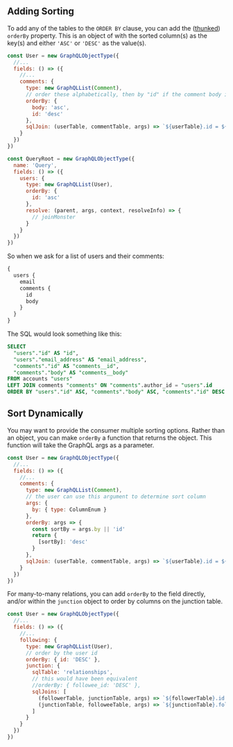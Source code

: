 ## Adding Sorting

To add any of the tables to the `ORDER BY` clause, you can add the ([thunked](/API/#thunk)) `orderBy` property. This is an object of with the sorted column(s) as  the key(s) and either `'ASC'` or `'DESC'` as the value(s).


```javascript
const User = new GraphQLObjectType({
  //...
  fields: () => ({
    //...
    comments: {
      type: new GraphQLList(Comment),
      // order these alphabetically, then by "id" if the comment body is the same
      orderBy: {
        body: 'asc',
        id: 'desc'
      },
      sqlJoin: (userTable, commentTable, args) => `${userTable}.id = ${commentTable}.author_id`
    }
  })
})

const QueryRoot = new GraphQLObjectType({
  name: 'Query',
  fields: () => ({
    users: {
      type: new GraphQLList(User),
      orderBy: {
        id: 'asc'
      },
      resolve: (parent, args, context, resolveInfo) => {
        // joinMonster
      }
    }
  })
})
```

So when we ask for a list of users and their comments:

```graphql
{
  users {
    email
    comments {
      id
      body
    }
  }
}
```

The SQL would look something like this:

```sql
SELECT
  "users"."id" AS "id",
  "users"."email_address" AS "email_address",
  "comments"."id" AS "comments__id",
  "comments"."body" AS "comments__body"
FROM accounts "users"
LEFT JOIN comments "comments" ON "comments".author_id = "users".id 
ORDER BY "users"."id" ASC, "comments"."body" ASC, "comments"."id" DESC
```

## Sort Dynamically

You may want to provide the consumer multiple sorting options. Rather than an object, you can make `orderBy` a function that returns the object. This function will take the GraphQL args as a parameter.

```javascript
const User = new GraphQLObjectType({
  //...
  fields: () => ({
    //...
    comments: {
      type: new GraphQLList(Comment),
      // the user can use this argument to determine sort column
      args: {
        by: { type: ColumnEnum }
      },
      orderBy: args => {
        const sortBy = args.by || 'id'
        return {
          [sortBy]: 'desc'
        }
      },
      sqlJoin: (userTable, commentTable, args) => `${userTable}.id = ${commentTable}.author_id`
    }
  })
})
```

For many-to-many relations, you can add `orderBy` to the field directly, and/or within the `junction` object to order by columns on the junction table.

```javascript
const User = new GraphQLObjectType({
  //...
  fields: () => ({
    //...
    following: {
      type: new GraphQLList(User),
      // order by the user id
      orderBy: { id: 'DESC' },
      junction: {
        sqlTable: 'relationships',
        // this would have been equivalent
        //orderBy: { followee_id: 'DESC' },
        sqlJoins: [
          (followerTable, junctionTable, args) => `${followerTable}.id = ${junctionTable}.follower_id`,
          (junctionTable, followeeTable, args) => `${junctionTable}.followee_id = ${followeeTable}.id`
        ]
      }
    }
  })
})
```

